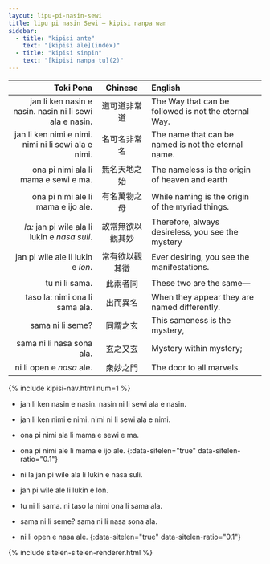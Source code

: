 ```yaml
---
layout: lipu-pi-nasin-sewi
title: lipu pi nasin Sewi — kipisi nanpa wan
sidebar:
  - title: "kipisi ante"
    text: "[kipisi ale](index)"
  - title: "kipisi sinpin"
    text: "[kipisi nanpa tu](2)"
---
```


| Toki Pona | Chinese | English
|-:|:-:|:-
| jan li ken nasin e nasin. nasin ni li sewi ala e nasin.| 道可道非常道     | The Way that can be followed is not the eternal Way.
| jan li ken nimi e nimi. nimi ni li sewi ala e nimi.    | 名可名非常名     | The name that can be named is not the eternal name.
| ona pi nimi ala li mama e sewi e ma.                   | 無名天地之始     | The nameless is the origin of heaven and earth
| ona pi nimi ale li mama e ijo ale.                        | 有名萬物之母     | While naming is the origin of the myriad things.
| _la:_ jan pi wile ala li lukin e _nasa suli_.          | 故常無欲以觀其妙 | Therefore, always desireless, you see the mystery
| jan pi wile ale li lukin e _lon_.                      | 常有欲以觀其徵   | Ever desiring, you see the manifestations.
| tu ni li sama.                                         | 此兩者同         | These two are the same—
| taso la: nimi ona li sama ala.                         | 出而異名         | When they appear they are named differently.
| sama ni li seme?                                       | 同謂之玄         | This sameness is the mystery,
| sama ni li nasa sona ala.                              | 玄之又玄         | Mystery within mystery;
| ni li open e _nasa_ ale.                               | 衆妙之門         | The door to all marvels.

{% include kipisi-nav.html num=1 %}

* jan li ken nasin e nasin. nasin ni li sewi ala e nasin.
* jan li ken nimi e nimi. nimi ni li sewi ala e nimi.
* ona pi nimi ala li mama e sewi e ma.
* ona pi nimi ale li mama e ijo ale.
{:data-sitelen="true" data-sitelen-ratio="0.1"}

* ni la jan pi wile ala li lukin e nasa suli.
* jan pi wile ale li lukin e lon.
* tu ni li sama. ni taso la nimi ona li sama ala.
* sama ni li seme? sama ni li nasa sona ala.
* ni li open e nasa ale.
{:data-sitelen="true" data-sitelen-ratio="0.1"}

{% include sitelen-sitelen-renderer.html %}
